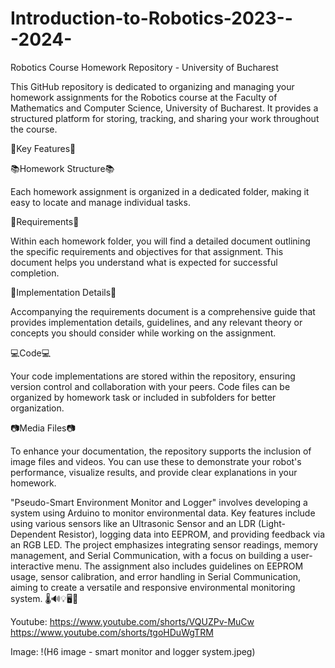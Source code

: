 # Introduction-to-Robotics-2023---2024-

Robotics Course Homework Repository - University of Bucharest

This GitHub repository is dedicated to organizing and managing your homework assignments for the Robotics course at the Faculty of Mathematics and Computer Science, University of Bucharest. It provides a structured platform for storing, tracking, and sharing your work throughout the course.

🌟Key Features🌟


📚Homework Structure📚

Each homework assignment is organized in a dedicated folder, making it easy to locate and manage individual tasks.

🎯Requirements🎯

Within each homework folder, you will find a detailed document outlining the specific requirements and objectives for that assignment. This document helps you understand what is expected for successful completion.

🧩Implementation Details🧩

Accompanying the requirements document is a comprehensive guide that provides implementation details, guidelines, and any relevant theory or concepts you should consider while working on the assignment.

💻Code💻

Your code implementations are stored within the repository, ensuring version control and collaboration with your peers. Code files can be organized by homework task or included in subfolders for better organization.

📷Media Files📷

To enhance your documentation, the repository supports the inclusion of image files and videos. You can use these to demonstrate your robot's performance, visualize results, and provide clear explanations in your homework.

 "Pseudo-Smart Environment Monitor and Logger" involves developing a system using Arduino to monitor environmental data. Key features include using various sensors like an Ultrasonic Sensor and an LDR (Light-Dependent Resistor), logging data into EEPROM, and providing feedback via an RGB LED. The project emphasizes integrating sensor readings, memory management, and Serial Communication, with a focus on building a user-interactive menu. The assignment also includes guidelines on EEPROM usage, sensor calibration, and error handling in Serial Communication, aiming to create a versatile and responsive environmental monitoring system. 🌡️🔊💡🖥️🔧

 Youtube: https://www.youtube.com/shorts/VQUZPv-MuCw
          https://www.youtube.com/shorts/tgoHDuWgTRM

Image:
!(H6 image - smart monitor and logger system.jpeg)
